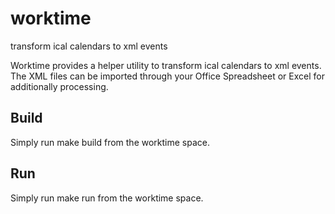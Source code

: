 # worktime
transform ical calendars to xml events

Worktime provides a helper utility to transform ical calendars to xml events. The XML files
can be imported through your Office Spreadsheet or Excel for additionally processing.

## Build
Simply run make build from the worktime space.

## Run
Simply run make run from the worktime space.

